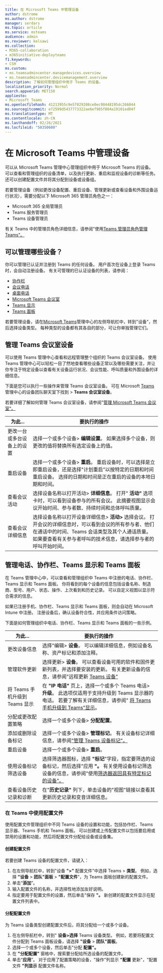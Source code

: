 ```yaml
---
title: 在 Microsoft Teams 中管理设备
author: dstrome
ms.author: dstrome
manager: serdars
ms.topic: article
ms.service: msteams
audience: admin
ms.reviewer: kelsawi
ms.collection:
- M365-collaboration
- m365initiative-deployteams
f1.keywords:
- CSH
ms.custom:
- ms.teamsadmincenter.managedevices.overview
- ms.teamsadmincenter.devicemanagement.overview
description: 了解如何管理组织中用于 Teams 的设备。
localization_priority: Normal
search.appverid: MET150
appliesto:
- Microsoft Teams
ms.openlocfilehash: 41213955c9e57829208ce0ec98448195dc266044
ms.sourcegitcommit: e72599d5437773322ae6ef985f804a19101ed84f
ms.translationtype: MT
ms.contentlocale: zh-CN
ms.lasthandoff: 02/26/2021
ms.locfileid: "50350600"
---
```

# <a name="manage-your-devices-in-microsoft-teams"></a>在 Microsoft Teams 中管理设备

可以从 Microsoft Teams 管理中心管理组织中用于 Microsoft Teams 的设备。 可以查看和管理组织的设备清单，以及执行更新、重启和监视设备的诊断等任务。 还可以创建配置文件并将其分配到设备或设备组。

若要管理设备（例如更改设备配置、重启设备、管理更新或查看设备和外围设备运行状况），需要分配以下 Microsoft 365 管理员角色之一：

- Microsoft 365 全局管理员
- Teams 服务管理员
- Teams 设备管理员

有关 Teams 中的管理员角色详细信息，请参阅"使用[Teams 管理员角色管理 Teams"。](../using-admin-roles.md)

## <a name="what-devices-can-you-manage"></a>可以管理哪些设备？

你可以管理已认证并注册到 Teams 的任何设备。 用户首次在设备上登录 Teams 时，会自动注册设备。 有关可管理的已认证设备的列表，请参阅：

- [协作栏](https://www.microsoft.com/microsoft-365/microsoft-teams/across-devices/devices/category?devicetype=16)
- [会议电话](https://products.office.com/microsoft-teams/across-devices/devices/category?devicetype=73)
- [桌面电话](https://products.office.com/microsoft-teams/across-devices/devices/category?devicetype=34)
- [Microsoft Teams 会议室](https://www.microsoft.com/microsoft-365/microsoft-teams/across-devices/devices/category?devicetype=20)
- [Teams 显示](https://www.microsoft.com/microsoft-365/microsoft-teams/across-devices/devices/category?devicetype=34)
- [Teams 面板](teams-panels.md)

若要管理设备，请在[Microsoft Teams](https://admin.teams.microsoft.com)管理中心的左侧导航栏中，转到"设备"，然后选择设备类型。 每种类型的设备都有其各自的部分，可让你单独管理它们。

## <a name="manage-teams-rooms-devices"></a>管理 Teams 会议室设备

可以使用 Teams 管理中心查看和远程管理整个组织的 Teams 会议室设备。 使用 Teams 管理中心可以轻松一目了然地查看哪些设备正常以及哪些需要关注，并让你专注于特定设备以查看有关设备运行状况、会议性能、呼叫质量和外围设备的详细信息。 

下面是您可以执行一些操作来管理 Teams 会议室设备。 可在 Microsoft [Teams](https://admin.teams.microsoft.com)管理中心的设备团队聊天室下找到  >  **Teams 会议室设备**。

若要详细了解如何管理 Teams 会议室设备，请参阅"[管理 Microsoft Teams 会议室"。](../rooms/rooms-manage.md)

| 为此...                          | 要执行的操作                                                                                                                                                                                                                                                                                                                                                                          |
|----------------------------------------|----------------------------------------------------------------------------------------------------------------------------------------------------------------------------------------------------------------------------------------------------------------------------------------------------------------------------------------------------------------------------------|
| 更改一台或多台设备上的设置 | 选择一个或多个设备> **编辑设置**。 如果选择多个设备，则更改的值将替换所有选定设备上的值。                                                                                                                                                                                                                       |
| 重启设备                        | 选择一个或多个设备> **重启**。 重启设备时，可以选择是立即重启设备，还是选择"计划重启"以按特定的日期和时间重启设备。 选择的日期和时间是正在重启的设备的本地日期和时间。                                                                                            |
| 查看会议活动                  | 选择设备名称以打开活动> **详细信息**。 打开" **活动"** 选项卡时，可以看到设备参与的所有会议。 此摘要视图显示会议开始时间、参与者数、持续时间和总体呼叫质量。                                                                                        |
| 查看会议详细信息                   | 选择设备名称以打开设备详细信息> **活动>** 选择会议。 打开会议的详细信息时，可以看到会议的所有参与者、他们在通话中的时间、Teams 会话类型及其个人通话质量。 如果要查看有关参与者呼叫的技术信息，请选择参与者的呼叫开始时间。 |

## <a name="manage-phones-collaboration-bars-teams-displays-and-teams-panels"></a>管理电话、协作栏、Teams 显示和 Teams 面板 

在 Teams 管理中心中，可以查看和管理组织中 Teams 中注册的电话、协作栏、Teams 显示和 Teams 面板。 你将看到的每个设备的信息包括设备名称、制造商、型号、用户、状态、操作、上次看到和历史记录。 可以自定义视图以显示符合需求的信息。

如果已注册手机、协作栏、Teams 显示和 Teams 面板，则会自动在 Microsoft Intune 中注册。 注册设备后，确认设备符合性，并应用条件访问策略。

下面是如何管理组织中电话、协作栏、Teams 显示和 Teams 面板的一些示例。  

| 为此...                           | 要执行的操作                                                                                                                                                                                                                                                                                                      |
|-----------------------------------------|--------------------------------------------------------------------------------------------------------------------------------------------------------------------------------------------------------------------------------------------------------------------------------------------------------------|
| 更改设备信息               | 选择"编辑> **设备**。 可以编辑详细信息，例如设备名称、资产标记和添加注释。                                                                                                                                                                                                              |
| 管理软件更新                 | 选择更新> **设备**。 可以查看设备可用的软件和固件更新列表，并选择要安装的更新。 有关更新设备的信息，请参阅"远程更新 [Teams 设备"](remote-update.md)                                                          |
| 将 Teams 手机升级到 Teams 显示  | 在 **"IP 电话"** 页上，选择一个或多个 Teams 电话> **升级**。 此选项仅适用于支持升级到 Teams 显示器的电话。 若要了解有关详细信息，请参阅" [将 Teams 手机升级到 Teams"显示](upgrade-phones-to-displays.md)。                                                      |
| 分配或更改配置策略 | 选择一个或多个设备> **分配配置**。                                                                                                                                                                                                                                                       |
| 添加或删除设备标记               | 选择一个或多个设备> **管理标记**。 有关设备标记详细信息，请参阅["管理 Teams 设备标记"。](manage-device-tags.md)                                                                                                                                                                 |
| 重启设备                         | 选择一个或多个设备> **重启**。                                                                                                                                                                                                                                                                    |
| 使用设备标记筛选设备        | 选择筛选器图标，选择 **"标记**"字段，指定要筛选的设备标记，然后选择"应用 **"。** 有关使用设备标记筛选设备的信息，请参阅"使用[筛选器返回具有特定标记的设备"。](manage-device-tags.md#use-filters-to-return-devices-with-a-specific-tag) |
| 查看设备历史记录和诊断     | 在"**历史记录"** 列下，单击设备的"视图"链接以查看其更新历史记录和变音详细信息。                                                                                                                                                                                         |

### <a name="use-configuration-profiles-in-teams"></a>在 Teams 中使用配置文件

使用配置文件管理组织中不同 Teams 设备的设置和功能，包括协作栏、Teams 显示器、Teams 手机和 Teams 面板。 可以创建或上传配置文件以包括要启用或禁用的设置和功能，然后将配置文件分配给设备或设备集。 

#### <a name="create-a-configuration-profile"></a>创建配置文件

若要创建 Teams 设备的配置文件，请键入：

1. 在左侧导航栏中，转到"设备 **">"** 配置文件"中选择 Teams > **类型**。 例如，选择 **"设备**  >  **团队"面板**  >  **"配置文件**"，为 Teams 面板创建新的配置文件。
2. 单击“**添加**”。
3. 输入配置文件的名称，并选择性地添加友好说明。
4. 指定要用于配置文件的设置，然后单击"保存 **"。**
   新创建的配置文件显示在配置文件列表中。

#### <a name="assign-a-configuration-profile"></a>分配配置文件
为 Teams 设备类型创建配置文件后，将其分配给一个或多个设备。

1. 在左侧导航栏中，转到" **设备>选择** Teams 设备类型。 例如，若要将配置文件分配到 Teams 面板设备，请选择 **"设备**  >  **团队"面板**。
2. 选择一个或多个设备，然后单击"分配 **配置"。**  
3. 在 **"分配配置"** 窗格中，搜索要分配给所选设备的配置文件。
4. 单击“**应用**”。
   对于应用了配置策略的设备，"操作"列显示 **"配置** 更新"，"配置文件 **"列显示** 配置文件名称。 
